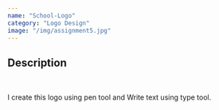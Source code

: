 ```yaml
---
name: "School-Logo"
category: "Logo Design"
image: "/img/assignment5.jpg"
---
```


<h2 class='text-xl font-bold'>Description</h2>
<br>
<p>I create this logo using pen tool and Write text using type tool.</p>